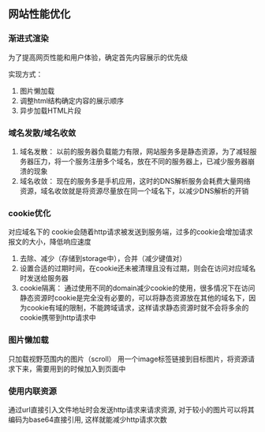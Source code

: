 ## 网站性能优化

### 渐进式渲染
为了提高网页性能和用户体验，确定首先内容展示的优先级

实现方式：
1. 图片懒加载
2. 调整html结构确定内容的展示顺序
3. 异步加载HTML片段

### 域名发散/域名收敛

1. 域名发散： 以前的服务器负载能力有限，网站服务多是静态资源，为了减轻服务器压力，将一个服务注册多个域名，放在不同的服务器上，已减少服务器崩溃的现象
2. 域名收敛： 现在的服务多是手机应用，这时的DNS解析服务会耗费大量网络资源，域名收敛就是将资源尽量放在同一个域名下，以减少DNS解析的开销

### cookie优化

对应域名下的 cookie会随着http请求被发送到服务端，过多的cookie会增加请求报文的大小，降低响应速度

1. 去除、减少（存储到storage中），合并（减少键值对）
2. 设置合适的过期时间，在cookie还未被清理且没有过期，则会在访问对应域名时发送给服务器
3. cookie隔离： 通过使用不同的domain减少cookie的使用，很多情况下在访问静态资源时cookie是完全没有必要的，可以将静态资源放在其他的域名下，因为cookie有域的限制，不能跨域请求，这样请求静态资源时就不会将多余的cookie携带到http请求中

### 图片懒加载

只加载视野范围内的图片（scroll）
用一个image标签链接到目标图片，将资源请求下来，需要用到的时候加入到页面中

### 使用内联资源

通过url直接引入文件地址时会发送http请求来请求资源, 对于较小的图片可以将其编码为base64直接引用, 这样就能减少http请求次数




